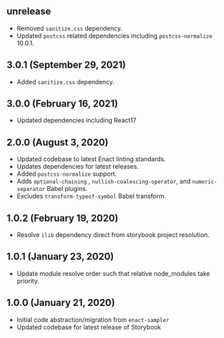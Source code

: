 ## unrelease

* Removed `sanitize.css` dependency.
* Updated `postcss` related dependencies including `postcss-normalize` 10.0.1.

## 3.0.1 (September 29, 2021)

* Added `sanitize.css` dependency.

## 3.0.0 (February 16, 2021)

* Updated dependencies including React17

## 2.0.0 (August 3, 2020)

* Updated codebase to latest Enact linting standards.
* Updates dependencies for latest releases.
* Added `postcss-normalize` support.
* Adds `optional-chaining` , `nullish-coalescing-operator`, and `numeric-separator` Babel plugins.
* Excludes `transform-typeof-symbol` Babel transform.

## 1.0.2 (February 19, 2020)

* Resolve `ilib` dependency direct from storybook project resolution.

## 1.0.1 (January 23, 2020)

* Update module resolve order such that relative node_modules take priority.

## 1.0.0 (January 21, 2020)

* Initial code abstraction/migration from `enact-sampler`
* Updated codebase for latest release of Storybook
